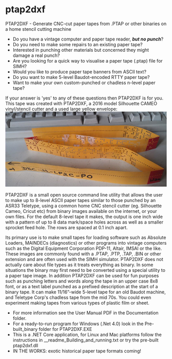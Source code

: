 ﻿# ptap2dxf
PTAP2DXF - Generate CNC-cut paper tapes from .PTAP or other binaries on a home stencil cutting machine 

* Do you have a vintage computer and paper tape reader, <b><i>but no punch</i></b>?
* Do you need to make some repairs to an existing paper tape?
* Interested in punching other materials but concerned they might damage a real punch?
* Are you looking for a quick way to visualise a paper tape (.ptap) file for SIMH?
* Would you like to produce paper tape banners from ASCII text?
* Do you want to make 5-level Baudot-encoded RTTY paper tape?
* Want to make your own custom-punched or chadless n-level paper tape?

If your answer is 'yes' to any of these questions then PTAP2DXF is for you.
This tape was created with PTAP2DXF, a 2016 model Silhouette CAMEO vinyl/stencil cutter and a used large yellow envelope:
![alt text](https://github.com/1944GPW/ptap2dxf/blob/master/Photos%20and%20screenshots/19_finished_tape_2_small.jpg?raw=true)

PTAP2DXF is a small open source command line utility that allows the user to make up to 8-level ASCII paper tapes similar to those 
punched by an ASR33 Teletype, using a common home CNC stencil cutter (eg. Silhouette Cameo, Cricut etc) from binary images available on the internet, or your own files. 
For the default 8-level tape it makes, the output is one inch wide with a pattern of up to 8 data mark/space holes across 
as well as a smaller sprocket feed hole. The rows are spaced at 0.1 inch apart.

Its primary use is to make small tapes for loading software such as Absolute Loaders, MAINDECs (diagnostics)  or other programs 
into vintage computers such as the Digital Equipment Corporation PDP-11, Altair, IMSAI or the like. These images are commonly 
found with a .PTAP, .PTP, .TAP, .BIN or other extension and are often used with the SIMH simulator. PTAP2DXF does not actually 
care about file types as it treats everything as binary. In some situations the binary may first need to be converted using a 
special utility to a paper tape image. In addition PTAP2DXF can be used for fun purposes such as punching letters and words 
along the tape in an upper case 8x8 font, or as a text label punched as a prefixed description at the start of a binary tape. 
It can make 11/16”-wide 5-level tape for an old Baudot machine, and Teletype Corp's chadless tape from the mid 70s. 
You could even experiment making tapes from various types of plastic film or sheet.

* For more information see the User Manual PDF in the Documentation folder.
* For a ready-to-run program for Windows (.Net 4.0) look in the Pre-built_binary folder for PTAP2DXF.EXE
* This is a .NET Core application, for Linux and Mac platforms follow the instructions in __readme_Building_and_running.txt or try the pre-built ptap2dxf.dll
* IN THE WORKS: exotic historical paper tape formats coming!